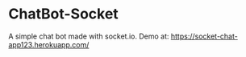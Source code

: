 # ChatBot-Socket
A simple chat bot made with socket.io. Demo at: https://socket-chat-app123.herokuapp.com/
